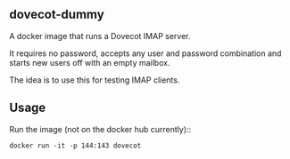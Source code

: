 dovecot-dummy
-------------

A docker image that runs a Dovecot IMAP server.

It requires no password, accepts any user and password combination
and starts new users off with an empty mailbox.

The idea is to use this for testing IMAP clients.


Usage
-----

Run the image (not on the docker hub currently)::

    docker run -it -p 144:143 dovecot

